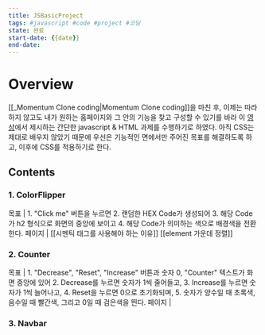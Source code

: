 ```yaml
---
title: JSBasicProject
tags: #javascript #code #project #코딩
state: 완료
start-date: {{date}}
end-date: 
---
```


# Overview
[[_Momentum Clone coding|Momentum Clone coding]]을 마친 후, 이제는 따라하지 않고도 내가 원하는 홈페이지와 그 안의 기능을 찾고 구성할 수 있기를 바라 이 [영상](https://www.youtube.com/watch?v=3PHXvlpOkf4&t=1727s)에서 제시하는 간단한 javascript & HTML 과제를 수행하기로 하였다.
아직 CSS는 제대로 배우지 않았기 때문에 우선은 기능적인 면에서만 주어진 목표를 해결하도록 하고, 이후에 CSS를 적용하기로 한다.

## Contents
### 1. ColorFlipper
목표 |
	1. "Click me" 버튼을 누르면
	2. 랜덤한 HEX Code가 생성되어
	3. 해당 Code가 h2 형식으로 화면의 중앙에 보이고
	4. 해당 Code가 의미하는 색으로 배경색을 전환한다.
페이지 |
	[[시멘틱 태그를 사용해야 하는 이유]]
	[[element 가운데 정렬]]
### 2. Counter
목표 |
	1. "Decrease", "Reset", "Increase" 버튼과 숫자 0, "Counter" 텍스트가 화면 중앙에 있어
	2. Decrease를 누르면 숫자가 1씩 줄어들고,
	3. Increase를 누르면 숫자가 1씩 늘어나고,
	4. Reset을 누르면 0으로 초기화되며,
	5. 숫자가 양수일 때 초록색, 음수일 때 빨간색, 그리고 0일 때 검은색을 띈다.
페이지 |

### 3. Navbar


